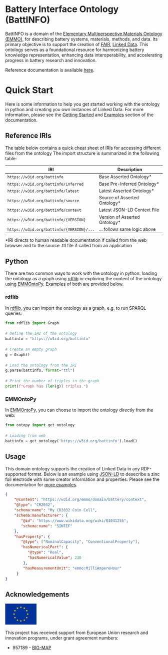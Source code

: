 <!-- markdownlint-disable MD033 -->

# Battery Interface Ontology (BattINFO)

BattINFO is a domain of the [Elementary Multiperspective Materials Ontology (EMMO)][1], for describing battery systems, materials, methods, and data. Its primary objective is to support the creation of [FAIR](https://www.go-fair.org/fair-principles/), [Linked Data](https://en.wikipedia.org/wiki/Linked_data). This ontology serves as a foundational resource for harmonizing battery knowledge representation, enhancing data interoperability, and accelerating progress in battery research and innovation.

Reference documentation is available [here](https://emmo-repo.github.io/domain-battery/index.html).
 
# Quick Start

Here is some information to help you get started working with the ontology in python and creating you own instances of Linked Data. For more information, please see the [Getting Started](https://emmo-repo.github.io/domain-battery/pages/getstarted.html) and [Examples](https://emmo-repo.github.io/domain-battery/pages/examples.html) section of the documentation. 

## Reference IRIs

The table below contains a quick cheat sheet of IRIs for accessing different files from the ontology
The import structure is summarized in the following table:

| IRI                                        | Description                   |
| ------------------------------------------ | ----------------------------- |
| `https://w3id.org/battinfo`                | Base Asserted Ontology*       |
| `https://w3id.org/battinfo/inferred`       | Base Pre-Inferred Ontology*   |
| `https://w3id.org/battinfo/latest`         | Latest Asserted Ontology*     |
| `https://w3id.org/battinfo/source`         | Source of Asserted Ontology*  |
| `https://w3id.org/battinfo/context`        | Latest JSON-LD Context File   |
| `https://w3id.org/battinfo/{VERSION}`      | Version of Asserted Ontology* |
| `https://w3id.org/battinfo/{VERSION}/...`  | ... follows same logic above  |

*IRI directs to human readable documentation if called from the web browser and to the source .ttl file if called from an application

## Python
There are two common ways to work with the ontology in python: loading the ontology as a graph using [rdflib](https://rdflib.readthedocs.io/en/stable/) or exploring the content of the ontology using [EMMOntoPy](https://github.com/emmo-repo/EMMOntoPy). Examples of both are provided below.

### rdflib
In [rdflib](https://rdflib.readthedocs.io/en/stable/), you can import the ontology as a graph, e.g. to run SPARQL queries:

```python
from rdflib import Graph

# Define the IRI of the ontology
battinfo = "https://w3id.org/battinfo"

# Create an empty graph
g = Graph()

# Load the ontology from the IRI
g.parse(battinfo, format="ttl")

# Print the number of triples in the graph
print(f"Graph has {len(g)} triples.")
```
### EMMOntoPy
In [EMMOntoPy](https://github.com/emmo-repo/EMMOntoPy), you can choose to import the ontology directly from the web:

```python
from ontopy import get_ontology

# Loading from web
battinfo = get_ontology('https://w3id.org/battinfo').load()
```

## Usage

This domain ontology supports the creation of Linked Data in any RDF-supported format. Below is an example using [JSON-LD](https://json-ld.org/) to desecribe a zinc foil electrode with some creator information and properties. Please see the documentation for [more examples](https://emmo-repo.github.io/domain-battery/pages/examples.html). 

```json
{
    "@context": "https://w3id.org/emmo/domain/battery/context",
    "@type": "CR2032",
    "schema:name": "My CR2032 Coin Cell",
    "schema:manufacturer": {
       "@id": "https://www.wikidata.org/wiki/Q3041255",
       "schema:name": "SINTEF"
    },
    "hasProperty": {
       "@type": ["NominalCapacity", "ConventionalProperty"],
       "hasNumericalPart": {
          "@type": "Real",
          "hasNumericalValue": 230
        },
        "hasMeasurementUnit": "emmo:MilliAmpereHour"
     }
}
```

## Acknowledgements

<img src="docs/assets/img/EU_Flag.jpg" alt="EU-Flag" width="100">

This project has received support from European Union research and innovation programs, under grant agreement numbers:

* 957189 - [BIG-MAP](http://www.big-map.eu/) 

[1]: https://www.w3.org/wiki/LinkedData 
[2]: https://www.go-fair.org/fair-principles/
[3]: https://en.wikipedia.org/wiki/Semantic_Web
[4]: https://big-map.github.io/BattINFO/index.html
[5]: https://github.com/emmo-repo/EMMO
[6]: https://www.big-map.eu
